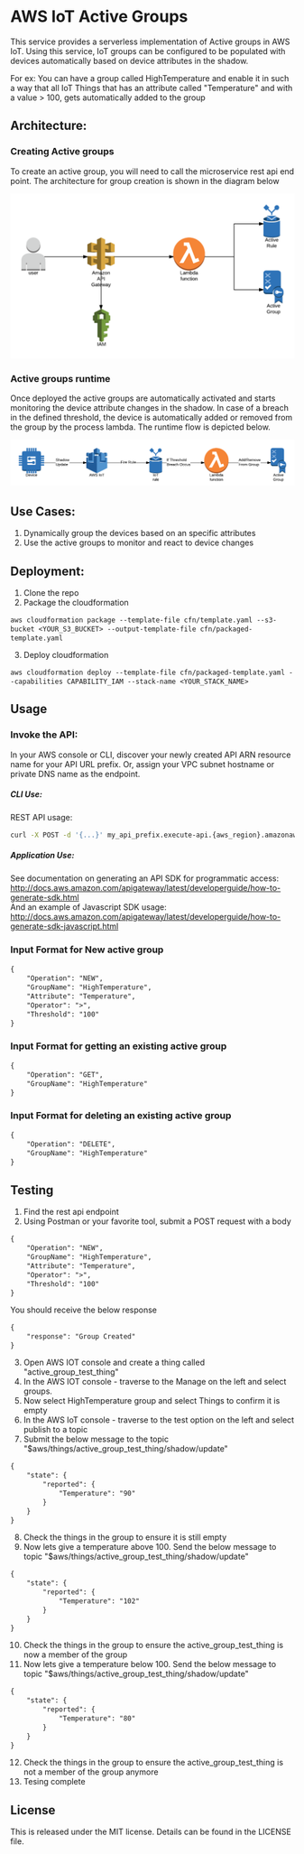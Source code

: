# AWS IoT Active Groups
This service provides a serverless implementation of Active groups in AWS IoT. Using this service, IoT groups can be configured to be populated with devices automatically based on device attributes in the shadow.

For ex: You can have a group called HighTemperature and enable it in such a way that all IoT Things that has an attribute called "Temperature" and with a value > 100, gets automatically added to the group

## Architecture:

### Creating Active groups

To create an active group, you will need to call the microservice rest api end point. The architecture for group creation is shown in the diagram below

![Active Groups - Group Creation](images/agc.png)

### Active groups runtime

Once deployed the active groups are automatically activated and starts monitoring the device attribute changes in the shadow. In case of a breach in the defined threshold, the device is automatically added or removed from the group by the process lambda. The runtime flow is depicted below.

![Active Groups - Runtime](images/agr.png)


## Use Cases:
1. Dynamically group the devices based on an specific attributes
2. Use the active groups to monitor and react to device changes

## Deployment:
1. Clone the repo
2. Package the cloudformation
```
aws cloudformation package --template-file cfn/template.yaml --s3-bucket <YOUR_S3_BUCKET> --output-template-file cfn/packaged-template.yaml
```
3. Deploy cloudformation
```
aws cloudformation deploy --template-file cfn/packaged-template.yaml --capabilities CAPABILITY_IAM --stack-name <YOUR_STACK_NAME>
```

## Usage
### Invoke the API:
In your AWS console or CLI, discover your newly created API ARN resource name for your API URL prefix.
Or, assign your VPC subnet hostname or private DNS name as the endpoint.
##### CLI Use:
REST API usage:
```bash
curl -X POST -d '{...}' my_api_prefix.execute-api.{aws_region}.amazonaws.com/prod
```
##### Application Use:
See documentation on generating an API SDK for programmatic access: http://docs.aws.amazon.com/apigateway/latest/developerguide/how-to-generate-sdk.html  
And an example of Javascript SDK usage: http://docs.aws.amazon.com/apigateway/latest/developerguide/how-to-generate-sdk-javascript.html

### Input Format for New active group	
```
{
    "Operation": "NEW",
    "GroupName": "HighTemperature",
    "Attribute": "Temperature",
    "Operator": ">",
    "Threshold": "100"
}	
```

### Input Format for getting an existing active group	
```
{
    "Operation": "GET",
    "GroupName": "HighTemperature"
}
```

### Input Format for deleting an existing active group		
```
{
    "Operation": "DELETE",
    "GroupName": "HighTemperature"
}
```

## Testing

1. Find the rest api endpoint
2. Using Postman or your favorite tool, submit a POST request with a body
```
{
    "Operation": "NEW",
    "GroupName": "HighTemperature",
    "Attribute": "Temperature",
    "Operator": ">",
    "Threshold": "100"
}	
```
You should receive the below response
```
{
    "response": "Group Created"
}
```
3. Open AWS IOT console and create a thing called "active_group_test_thing"
4. In the AWS IOT console - traverse to the Manage on the left and select groups.
5. Now select HighTemperature group and select Things to confirm it is empty
6. In the AWS IoT console - traverse to the test option on the left and select publish to a topic
7. Submit the below message to the topic "$aws/things/active_group_test_thing/shadow/update"
```
{
    "state": {
        "reported": {
            "Temperature": "90"
        }
    }
} 
```
8. Check the things in the group to ensure it is still empty
9. Now lets give a temperature above 100. Send the below message to topic "$aws/things/active_group_test_thing/shadow/update"
```
{
    "state": {
        "reported": {
            "Temperature": "102"
        }
    }
}
```
10. Check the things in the group to ensure the active_group_test_thing is now a member of the group
11. Now lets give a temperature below 100. Send the below message to topic "$aws/things/active_group_test_thing/shadow/update"
```
{
    "state": {
        "reported": {
            "Temperature": "80"
        }
    }
}
```
12. Check the things in the group to ensure the active_group_test_thing is not a member of the group anymore
13. Tesing complete

## License
This is released under the MIT license. Details can be found in the LICENSE file.
